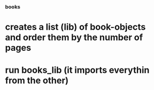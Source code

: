 ### books
# creates a list (lib) of book-objects and order them by the number of pages 
# run books_lib (it imports everythin from the other)
